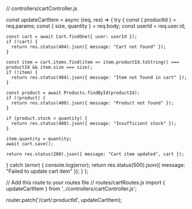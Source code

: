 // controllers/cartController.js

const updateCartItem = async (req, res) => {
  try {
    const { productId } = req.params;
    const { size, quantity } = req.body;
    const userId = req.user.id;
    
    const cart = await Cart.findOne({ user: userId });
    if (!cart) {
      return res.status(404).json({ message: "Cart not found" });
    }
    
    const item = cart.items.find(item => item.productId.toString() === productId && item.size === size);
    if (!item) {
      return res.status(404).json({ message: "Item not found in cart" });
    }
    
    const product = await Products.findById(productId);
    if (!product) {
      return res.status(400).json({ message: "Product not found" });
    }
    
    if (product.stock < quantity) {
      return res.status(400).json({ message: "Insufficient stock" });
    }

    item.quantity = quantity;
    await cart.save();
    
    return res.status(200).json({ message: "Cart item updated", cart });
  } catch (error) {
    console.log(error);
    return res.status(500).json({ message: "Failed to update cart item" });
  }
};

// Add this route to your routes file
// routes/cartRoutes.js
import { updateCartItem } from '../controllers/cartController.js';

router.patch('/cart/:productId', updateCartItem);
